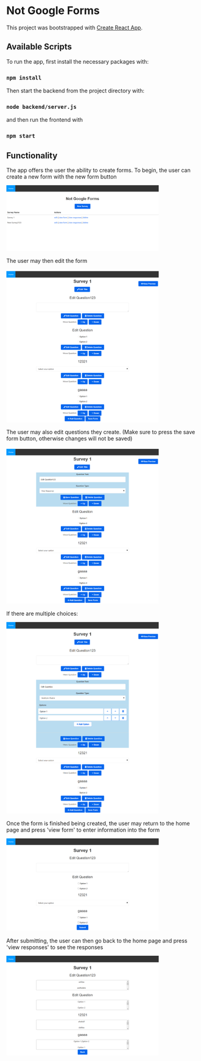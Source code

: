 # Not Google Forms

This project was bootstrapped with [Create React App](https://github.com/facebook/create-react-app).

## Available Scripts

To run the app, first install the necessary packages with:

### `npm install`

Then start the backend from the project directory with:

### `node backend/server.js`

and then run the frontend with

### `npm start`

## Functionality

The app offers the user the ability to create forms.
To begin, the user can create a new form with the new form button

<img src="https://github.com/rlin264/google-form-simple/blob/master/img/Screenshot_2020-08-07%20Not%20Google%20Forms.png" alt="s1" width="400"/>

The user may then edit the form

<img src="https://github.com/rlin264/google-form-simple/blob/master/img/Screenshot_2020-08-07%20Not%20Google%20Forms(1).png" alt="s2" width="400"/>

The user may also edit questions they create. (Make sure to press the save form button, otherwise changes will not be saved)

<img src="https://github.com/rlin264/google-form-simple/blob/master/img/Screenshot_2020-08-07%20Not%20Google%20Forms(2).png" alt="s3" width="400"/>

If there are multiple choices:

<img src="https://github.com/rlin264/google-form-simple/blob/master/img/Screenshot_2020-08-07%20Not%20Google%20Forms(5).png" alt="s3" width="400"/>

Once the form is finished being created, the user may return to the home page and press 'view form' to enter information into the form

<img src="https://github.com/rlin264/google-form-simple/blob/master/img/Screenshot_2020-08-07%20Not%20Google%20Forms(3).png" alt="s3" width="400"/>

After submitting, the user can then go back to the home page and press 'view responses' to see the responses

<img src="https://github.com/rlin264/google-form-simple/blob/master/img/Screenshot_2020-08-07%20Not%20Google%20Forms(4).png" alt="s3" width="400"/>
